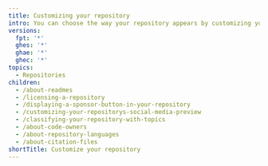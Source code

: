 ```yaml
---
title: Customizing your repository
intro: You can choose the way your repository appears by customizing your repository.
versions:
  fpt: '*'
  ghes: '*'
  ghae: '*'
  ghec: '*'
topics:
  - Repositories
children:
  - /about-readmes
  - /licensing-a-repository
  - /displaying-a-sponsor-button-in-your-repository
  - /customizing-your-repositorys-social-media-preview
  - /classifying-your-repository-with-topics
  - /about-code-owners
  - /about-repository-languages
  - /about-citation-files
shortTitle: Customize your repository
---
```


